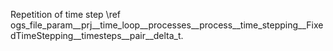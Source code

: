 Repetition of time step \ref ogs_file_param__prj__time_loop__processes__process__time_stepping__FixedTimeStepping__timesteps__pair__delta_t.
